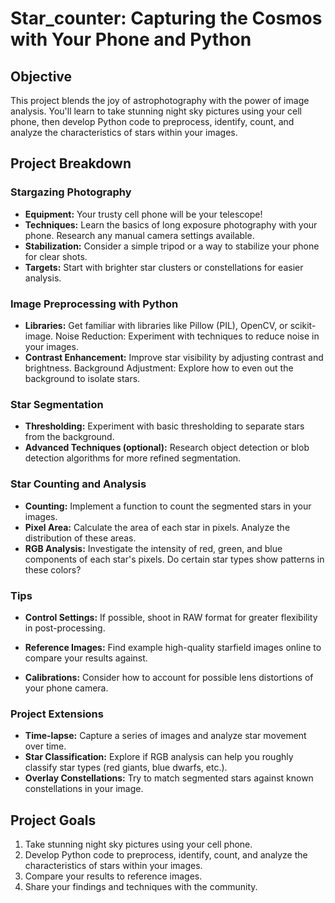# Star_counter: Capturing the Cosmos with Your Phone and Python

## Objective

This project blends the joy of astrophotography with the power of image analysis. You'll learn to take stunning night sky pictures using your cell phone, then develop Python code to preprocess, identify, count, and analyze the characteristics of stars within your images.

## Project Breakdown

### Stargazing Photography

- **Equipment:** Your trusty cell phone will be your telescope!
- **Techniques:** Learn the basics of long exposure photography with your phone. Research any manual camera settings available.
- **Stabilization:** Consider a simple tripod or a way to stabilize your phone for clear shots.
- **Targets:** Start with brighter star clusters or constellations for easier analysis.

### Image Preprocessing with Python

- **Libraries:** Get familiar with libraries like Pillow (PIL), OpenCV, or scikit-image.
Noise Reduction: Experiment with techniques to reduce noise in your images.
- **Contrast Enhancement:** Improve star visibility by adjusting contrast and brightness.
Background Adjustment: Explore how to even out the background to isolate stars.

### Star Segmentation

- **Thresholding:** Experiment with basic thresholding to separate stars from the background.
- **Advanced Techniques (optional):** Research object detection or blob detection algorithms for more refined segmentation.

### Star Counting and Analysis

- **Counting:** Implement a function to count the segmented stars in your images.
- **Pixel Area:** Calculate the area of each star in pixels. Analyze the distribution of these areas.
- **RGB Analysis:** Investigate the intensity of red, green, and blue components of each star's pixels. Do certain star types show patterns in these colors?

### Tips

- **Control Settings:** If possible, shoot in RAW format for greater flexibility in post-processing.

- **Reference Images:** Find example high-quality starfield images online to compare your results against.

- **Calibrations:** Consider how to account for possible lens distortions of your phone camera.

### Project Extensions
- **Time-lapse:** Capture a series of images and analyze star movement over time.
- **Star Classification:** Explore if RGB analysis can help you roughly classify star types (red giants, blue dwarfs, etc.).
- **Overlay Constellations:** Try to match segmented stars against known constellations in your image.

## Project Goals
1. Take stunning night sky pictures using your cell phone.
2. Develop Python code to preprocess, identify, count, and analyze the characteristics of stars within your images.
3. Compare your results to reference images.
4. Share your findings and techniques with the community.